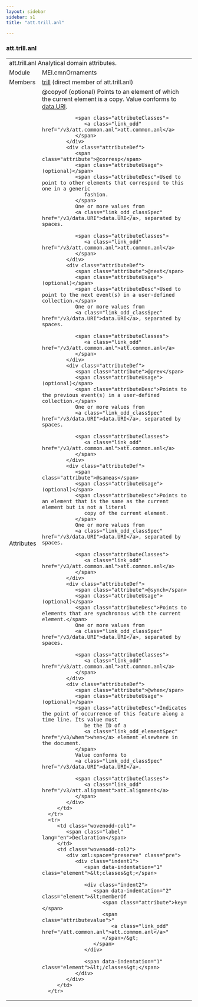 ```yaml
---
layout: sidebar
sidebar: s1
title: "att.trill.anl"

---
```


<div class="classSpec att">
   <h3 id="att.trill.anl">att.trill.anl</h3>
   <table class="wovenodd">
      <tr>
         <td colspan="2" class="wovenodd-col2">
            <span class="label">att.trill.anl</span> Analytical domain attributes.
         </td>
      </tr>
      <tr>
         <td class="wovenodd-col1">
            <span class="label" lang="en">Module</span>
         </td>
         <td class="wovenodd-col2">MEI.cmnOrnaments</td>
      </tr>
      <tr>
         <td class="wovenodd-col1">
            <span class="label" lang="en">Members</span>
         </td>
         <td class="wovenodd-col2">
            <div class="parent">
               <div>
                  <a class="link_odd_elementSpec" href="/v3/trill">trill</a> (direct member of att.trill.anl)
               </div>
            </div>
         </td>
      </tr>
      <tr>
         <td class="wovenodd-col1">
            <span class="label" lang="en">Attributes</span>
         </td>
         <td class="wovenodd-col2">
            <div class="attributeDef">
               <span class="attribute">@copyof</span>
               <span class="attributeUsage">(optional)</span>
               <span class="attributeDesc">Points to an element of which the current element is a copy.</span>
               Value conforms to 
               <a class="link_odd_classSpec" href="/v3/data.URI">data.URI</a>.
               
               <span class="attributeClasses">
                  <a class="link_odd" href="/v3/att.common.anl">att.common.anl</a>
               </span>
            </div>
            <div class="attributeDef">
               <span class="attribute">@corresp</span>
               <span class="attributeUsage">(optional)</span>
               <span class="attributeDesc">Used to point to other elements that correspond to this one in a generic
                  fashion.
               </span>
               One or more values from
               <a class="link_odd_classSpec" href="/v3/data.URI">data.URI</a>, separated by spaces.
               
               <span class="attributeClasses">
                  <a class="link_odd" href="/v3/att.common.anl">att.common.anl</a>
               </span>
            </div>
            <div class="attributeDef">
               <span class="attribute">@next</span>
               <span class="attributeUsage">(optional)</span>
               <span class="attributeDesc">Used to point to the next event(s) in a user-defined collection.</span>
               One or more values from
               <a class="link_odd_classSpec" href="/v3/data.URI">data.URI</a>, separated by spaces.
               
               <span class="attributeClasses">
                  <a class="link_odd" href="/v3/att.common.anl">att.common.anl</a>
               </span>
            </div>
            <div class="attributeDef">
               <span class="attribute">@prev</span>
               <span class="attributeUsage">(optional)</span>
               <span class="attributeDesc">Points to the previous event(s) in a user-defined collection.</span>
               One or more values from
               <a class="link_odd_classSpec" href="/v3/data.URI">data.URI</a>, separated by spaces.
               
               <span class="attributeClasses">
                  <a class="link_odd" href="/v3/att.common.anl">att.common.anl</a>
               </span>
            </div>
            <div class="attributeDef">
               <span class="attribute">@sameas</span>
               <span class="attributeUsage">(optional)</span>
               <span class="attributeDesc">Points to an element that is the same as the current element but is not a literal
                  copy of the current element.
               </span>
               One or more values from
               <a class="link_odd_classSpec" href="/v3/data.URI">data.URI</a>, separated by spaces.
               
               <span class="attributeClasses">
                  <a class="link_odd" href="/v3/att.common.anl">att.common.anl</a>
               </span>
            </div>
            <div class="attributeDef">
               <span class="attribute">@synch</span>
               <span class="attributeUsage">(optional)</span>
               <span class="attributeDesc">Points to elements that are synchronous with the current element.</span>
               One or more values from
               <a class="link_odd_classSpec" href="/v3/data.URI">data.URI</a>, separated by spaces.
               
               <span class="attributeClasses">
                  <a class="link_odd" href="/v3/att.common.anl">att.common.anl</a>
               </span>
            </div>
            <div class="attributeDef">
               <span class="attribute">@when</span>
               <span class="attributeUsage">(optional)</span>
               <span class="attributeDesc">Indicates the point of occurrence of this feature along a time line. Its value must
                  be the ID of a 
                  <a class="link_odd_elementSpec" href="/v3/when">when</a> element elsewhere in the document.
               </span>
               Value conforms to 
               <a class="link_odd_classSpec" href="/v3/data.URI">data.URI</a>.
               
               <span class="attributeClasses">
                  <a class="link_odd" href="/v3/att.alignment">att.alignment</a>
               </span>
            </div>
         </td>
      </tr>
      <tr>
         <td class="wovenodd-col1">
            <span class="label" lang="en">Declaration</span>
         </td>
         <td class="wovenodd-col2">
            <div xml:space="preserve" class="pre">
               <div class="indent1">
                  <span data-indentation="1" class="element">&lt;classes&gt;</span>
                  
                  <div class="indent2">
                     <span data-indentation="2" class="element">&lt;memberOf 
                        <span class="attribute">key=</span>
                        <span class="attributevalue">"
                           <a class="link_odd" href="/att.common.anl">att.common.anl</a>"
                        </span>/&gt;
                     </span>
                  </div>
                  
                  <span data-indentation="1" class="element">&lt;/classes&gt;</span>
               </div>
            </div>
         </td>
      </tr>
   </table>
</div>